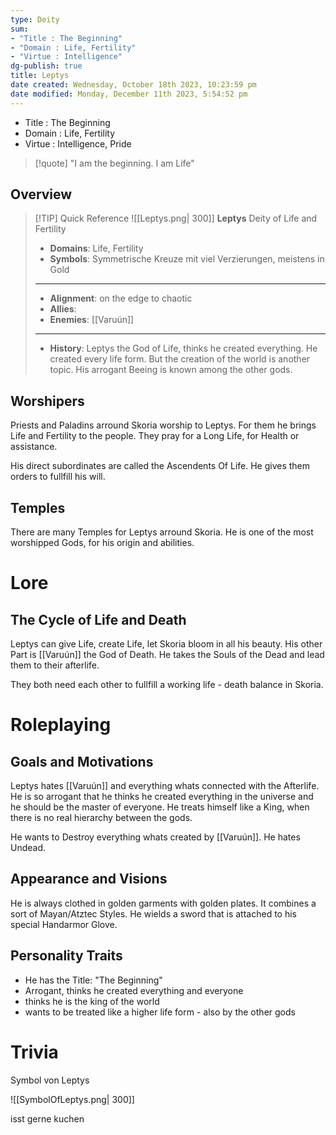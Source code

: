 ```yaml
---
type: Deity
sum:
- "Title : The Beginning"   
- "Domain : Life, Fertility" 
- "Virtue : Intelligence"   
dg-publish: true
title: Leptys
date created: Wednesday, October 18th 2023, 10:23:59 pm
date modified: Monday, December 11th 2023, 5:54:52 pm
---
```


- Title : The Beginning    
- Domain : Life, Fertility   
- Virtue : Intelligence, Pride

> [!quote] "I am the beginning. I am Life"

## Overview

> [!TIP] Quick Reference
> ![[Leptys.png| 300]]
> **Leptys**
> Deity of Life and Fertility
>- **Domains**: Life, Fertility
>- **Symbols**: Symmetrische Kreuze mit viel Verzierungen, meistens in Gold
> ____
>- **Alignment**: on the edge to chaotic
>- **Allies**: 
>- **Enemies**: [[Varuún]]
>____
>-  **History**: Leptys the God of Life, thinks he created everything. He created every life form. But the creation of the world is another topic. His arrogant Beeing is known among the other gods. 

## Worshipers

Priests and Paladins arround Skoria worship to Leptys. For them he brings Life and Fertility to the people. They pray for a Long Life, for Health or assistance.

His direct subordinates are called the Ascendents Of Life. He gives them orders to fullfill his will.

## Temples

There are many Temples for Leptys arround Skoria. He is one of the most worshipped Gods, for his origin and abilities.

# Lore

## The Cycle of Life and Death

Leptys can give Life, create Life, let Skoria bloom in all his beauty. His other Part is [[Varuún]] the God of Death. He takes the Souls of the Dead and lead them to their afterlife.

They both need each other to fullfill a working life - death balance in Skoria. 

# Roleplaying
## Goals and Motivations

Leptys hates [[Varuún]] and everything whats connected with the Afterlife. He is so arrogant that he thinks he created everything in the universe and he should be the master of everyone. He treats himself like a King, when there is no real hierarchy between the gods.

He wants to Destroy everything whats created by [[Varuún]]. He hates Undead.

## Appearance and Visions

He is always clothed in golden garments with golden plates. It combines a sort of Mayan/Atztec Styles. He wields a sword that is attached to his special Handarmor Glove.

## Personality Traits
- He has the Title: "The Beginning"
- Arrogant, thinks he created everything and everyone
- thinks he is the king of the world
- wants to be treated like a higher life form - also by the other gods
 
# Trivia

Symbol von Leptys

![[SymbolOfLeptys.png| 300]]

isst gerne kuchen
